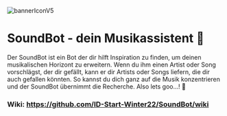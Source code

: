 ![bannerIconV5](https://user-images.githubusercontent.com/115628643/208322040-7879604c-5a85-42dc-8a7a-2c8bcadbf828.png)



# SoundBot - dein Musikassistent 🎸
Der SoundBot ist ein Bot der dir hilft Inspiration zu finden, um deinen musikalischen Horizont zu erweitern. 
Wenn du ihm einen Artist oder Song vorschlägst, der dir gefällt, kann er dir Artists oder Songs liefern, die dir auch gefallen könnten. 
So kannst du dich ganz auf die Musik konzentrieren und der SoundBot übernimmt die Recherche.
Also lets goo…! 🤘

### Wiki: https://github.com/ID-Start-Winter22/SoundBot/wiki

